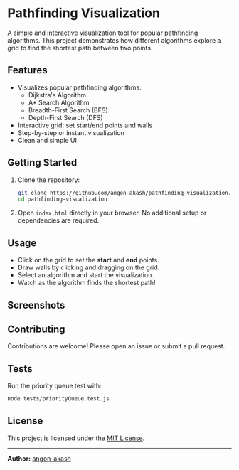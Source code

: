 # Pathfinding Visualization

A simple and interactive visualization tool for popular pathfinding algorithms. This project demonstrates how different algorithms explore a grid to find the shortest path between two points.

## Features

- Visualizes popular pathfinding algorithms:
  - Dijkstra's Algorithm
  - A* Search Algorithm
  - Breadth-First Search (BFS)
  - Depth-First Search (DFS)
- Interactive grid: set start/end points and walls
- Step-by-step or instant visualization
- Clean and simple UI

## Getting Started

1. Clone the repository:
    ```sh
    git clone https://github.com/angon-akash/pathfinding-visualization.git
    cd pathfinding-visualization
    ```

2. Open `index.html` directly in your browser. No additional setup or
   dependencies are required.

## Usage

- Click on the grid to set the **start** and **end** points.
- Draw walls by clicking and dragging on the grid.
- Select an algorithm and start the visualization.
- Watch as the algorithm finds the shortest path!

## Screenshots

<!-- Add screenshots here if available -->
<!-- ![Screenshot](screenshots/demo.png) -->

## Contributing

Contributions are welcome! Please open an issue or submit a pull request.


## Tests

Run the priority queue test with:

```sh
node tests/priorityQueue.test.js
```

## License

This project is licensed under the [MIT License](LICENSE).

---

**Author:** [angon-akash](https://github.com/angon-akash)
